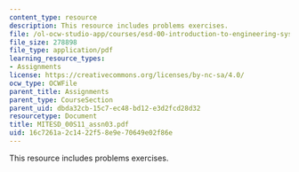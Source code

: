 ```yaml
---
content_type: resource
description: This resource includes problems exercises.
file: /ol-ocw-studio-app/courses/esd-00-introduction-to-engineering-systems-spring-2011/16c7261a2c1422f58e9e70649e02f86e_MITESD_00S11_assn03.pdf
file_size: 278898
file_type: application/pdf
learning_resource_types:
- Assignments
license: https://creativecommons.org/licenses/by-nc-sa/4.0/
ocw_type: OCWFile
parent_title: Assignments
parent_type: CourseSection
parent_uid: dbda32cb-15c7-ec48-bd12-e3d2fcd28d32
resourcetype: Document
title: MITESD_00S11_assn03.pdf
uid: 16c7261a-2c14-22f5-8e9e-70649e02f86e
---
```

This resource includes problems exercises.